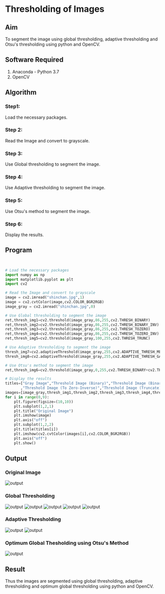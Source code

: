 # Thresholding of Images
## Aim
To segment the image using global thresholding, adaptive thresholding and Otsu's thresholding using python and OpenCV.

## Software Required
1. Anaconda - Python 3.7
2. OpenCV

## Algorithm

### Step1:
Load the necessary packages.

### Step 2:
Read the Image and convert to grayscale.

### Step 3:
Use Global thresholding to segment the image.

### Step 4:
Use Adaptive thresholding to segment the image.

### Step 5:
Use Otsu's method to segment the image.

### Step 6:
Display the results.
## Program
```

```

```python

# Load the necessary packages
import numpy as np
import matplotlib.pyplot as plt
import cv2

# Read the Image and convert to grayscale
image = cv2.imread("shinchan.jpg",1)
image = cv2.cvtColor(image,cv2.COLOR_BGR2RGB)
image_gray = cv2.imread("shinchan.jpg",0)

# Use Global thresholding to segment the image
ret,thresh_img1=cv2.threshold(image_gray,86,255,cv2.THRESH_BINARY)
ret,thresh_img2=cv2.threshold(image_gray,86,255,cv2.THRESH_BINARY_INV)
ret,thresh_img3=cv2.threshold(image_gray,86,255,cv2.THRESH_TOZERO)
ret,thresh_img4=cv2.threshold(image_gray,86,255,cv2.THRESH_TOZERO_INV)
ret,thresh_img5=cv2.threshold(image_gray,100,255,cv2.THRESH_TRUNC)

# Use Adaptive thresholding to segment the image
thresh_img7=cv2.adaptiveThreshold(image_gray,255,cv2.ADAPTIVE_THRESH_MEAN_C,cv2.THRESH_BINARY,11,2)
thresh_img8=cv2.adaptiveThreshold(image_gray,255,cv2.ADAPTIVE_THRESH_GAUSSIAN_C,cv2.THRESH_BINARY,11,2)

# Use Otsu's method to segment the image 
ret,thresh_img6=cv2.threshold(image_gray,0,255,cv2.THRESH_BINARY+cv2.THRESH_OTSU)

# Display the results
titles=["Gray Image","Threshold Image (Binary)","Threshold Image (Binary Inverse)","Threshold Image (To Zero)"
       ,"Threshold Image (To Zero-Inverse)","Threshold Image (Truncate)","Otsu","Adaptive Threshold (Mean)","Adaptive Threshold (Gaussian)"]
images=[image_gray,thresh_img1,thresh_img2,thresh_img3,thresh_img4,thresh_img5,thresh_img6,thresh_img7,thresh_img8]
for i in range(0,9):
    plt.figure(figsize=(10,10))
    plt.subplot(1,2,1)
    plt.title("Original Image")
    plt.imshow(image)
    plt.axis("off")
    plt.subplot(1,2,2)
    plt.title(titles[i])
    plt.imshow(cv2.cvtColor(images[i],cv2.COLOR_BGR2RGB))
    plt.axis("off")
    plt.show()

```
## Output

### Original Image
![output](https://github.com/Saibandhavi75/Thresholding/blob/main/ex91.png?raw=true)
### Global Thresholding
![output](https://github.com/Saibandhavi75/Thresholding/blob/main/ex92.png?raw=true)
![output](https://github.com/Saibandhavi75/Thresholding/blob/main/ex93.png?raw=true)
![output](https://github.com/Saibandhavi75/Thresholding/blob/main/ex94.png?raw=true)
![output](https://github.com/Saibandhavi75/Thresholding/blob/main/ex95.png?raw=true)
![output](https://github.com/Saibandhavi75/Thresholding/blob/main/ex96.png?raw=true)

### Adaptive Thresholding
![output](https://github.com/Saibandhavi75/Thresholding/blob/main/ex97.png?raw=true)
![output](https://github.com/Saibandhavi75/Thresholding/blob/main/ex98.png?raw=true)

### Optimum Global Thesholding using Otsu's Method
![output](https://github.com/Saibandhavi75/Thresholding/blob/main/ex99.png?raw=true)

## Result
Thus the images are segmented using global thresholding, adaptive thresholding and optimum global thresholding using python and OpenCV.

